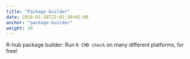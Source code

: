 ```yaml
---
title: "Package builder"
date: 2018-01-28T22:01:36+01:00
anchor: "package-builder"
weight: 10
---
```


R-hub package builder: Run `R CMD check` on many different platforms, for free!
